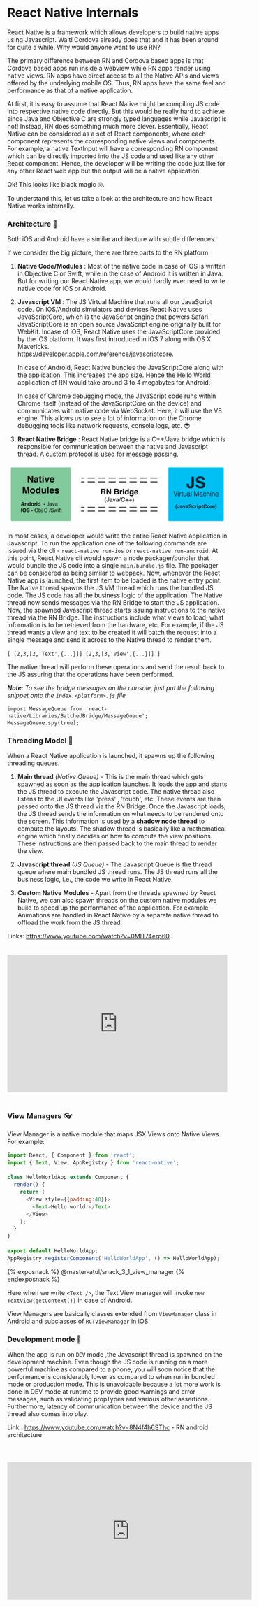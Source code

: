 # React Native Internals

React Native is a framework which allows developers to build native apps using Javascript. Wait! Cordova already does that
and it has been around for quite a while. Why would anyone want to use RN?

The primary difference between RN and Cordova based apps is that Cordova based apps run inside a webview while RN apps render using native views. RN apps have direct access to all the Native APIs and views offered by the underlying mobile OS. Thus, RN apps have the same feel and performance as that of a native application.

At first, it is easy to assume that React Native might be compiling JS code into respective native code directly. But this would be really hard to achieve since Java and Objective C are strongly typed languages while Javascript is not! Instead, RN does something much more clever. Essentially, React Native can be considered as a set of React components, where each component represents the corresponding native views and components. For example, a native TextInput will have a corresponding RN component which can be directly imported into the JS code and used like any other React component. Hence, the developer will be writing the code just like for any other React web app but the output will be a native application.

Ok! This looks like black magic 🙄.

To understand this, let us take a look at the architecture and how React Native works internally.

### Architecture 🤖

Both iOS and Android have a similar architecture with subtle differences.

If we consider the big picture, there are three parts to the RN platform:

1. **Native Code/Modules** :
    Most of the native code in case of iOS is written in Objective C or Swift, while in the case of Android it is written in Java.
    But for writing our React Native app, we would hardly ever need to write native code for iOS or Android.

2. **Javascript VM** :
    The JS Virtual Machine that runs all our JavaScript code.
    On iOS/Android simulators and devices React Native uses JavaScriptCore, which is the JavaScript engine that powers Safari.
    JavaScriptCore is an open source JavaScript engine originally built for WebKit.
    Incase of iOS, React Native uses the JavaScriptCore provided by the iOS platform.
    It was first introduced in iOS 7 along with OS X Mavericks.<br/>
    https://developer.apple.com/reference/javascriptcore.


    In case of Android, React Native bundles the JavaScriptCore along with the application. This increases the app size. Hence the Hello World application of RN would take around 3 to 4 megabytes for Android.

    In case of Chrome debugging mode, the JavaScript code runs within Chrome itself (instead of the JavaScriptCore on the device) and communicates with native code via WebSocket. Here, it will use the V8 engine. This allows us to see a lot of information on the Chrome debugging tools like network requests, console logs, etc. 😎

3. **React Native Bridge** :
    React Native bridge is a C++/Java bridge which is responsible for communication between the native and Javascript thread.
    A custom protocol is used for message passing.


![react native architecture diagram](/assets/images/rn-architecture.png)


In most cases, a developer would write the entire React Native application in Javascript. To run the application one of the following commands are issued via the cli - `react-native run-ios` or `react-native run-android`. At this point, React Native cli would spawn a node packager/bundler that would bundle the JS code into a single `main.bundle.js` file. The packager can be considered as being similar to webpack. Now, whenever the React Native app is launched, the first item to be loaded is the native entry point. The Native thread spawns the JS VM thread which runs the bundled JS code. The JS code has all the business logic of the application. The Native thread now sends messages via the RN Bridge to start the JS application. Now, the spawned Javascript thread starts issuing instructions to the native thread via the RN Bridge. The instructions include what views to load, what information is to be retrieved from the hardware, etc. For example, if the JS thread wants a view and text to be created it will batch the request into a single message and send it across to the Native thread to render them.

`[ [2,3,[2,'Text',{...}]] [2,3,[3,'View',{...}]] ]`

The native thread will perform these operations and send the result back to the JS assuring that the operations have been performed.

*__Note__: To see the bridge messages on the console, just put the following snippet onto the `index.<platform>.js` file*
```
import MessageQueue from 'react-native/Libraries/BatchedBridge/MessageQueue';
MessageQueue.spy(true);
```

### Threading Model 🚧

When a React Native application is launched, it spawns up the following threading queues.

1. **Main thread** _(Native Queue)_ - This is the main thread which gets spawned as soon as the application launches.
It loads the app and starts the JS thread to execute the Javascript code. The native thread also listens to the UI events like 'press' , 'touch', etc. These events are then passed onto the JS thread via the RN Bridge. Once the Javascript loads, the JS thread sends the information on what needs to be rendered onto the screen. This information is used by a **shadow node thread** to compute the layouts. The shadow thread is basically like a mathematical engine which finally decides on how to compute the view positions. These instructions are then passed back to the main thread to render the view.

2. **Javascript thread** _(JS Queue)_ - The Javascript Queue is the thread queue where main bundled JS thread runs.
The JS thread runs all the business logic, i.e., the code we write in React Native.

3. **Custom Native Modules** - Apart from the threads spawned by React Native, we can also spawn threads on the custom native modules we build to speed up the performance of the application.
For example - Animations are handled in React Native by a separate native thread to offload the work from the JS thread.

Links: https://www.youtube.com/watch?v=0MlT74erp60

<span style="display: flex;align-items: center;justify-content: center; padding: 20px 0;">
  <iframe width="560" height="315" src="https://www.youtube.com/embed/0MlT74erp60" frameborder="0" allowfullscreen></iframe>
</span>


### View Managers 👓

View Manager is a native module that maps JSX Views onto Native Views.
For example:

```js
import React, { Component } from 'react';
import { Text, View, AppRegistry } from 'react-native';

class HelloWorldApp extends Component {
  render() {
    return (
      <View style={{padding:40}}>
        <Text>Hello world!</Text>
      </View>
    );
  }
}

export default HelloWorldApp;
AppRegistry.registerComponent('HelloWorldApp', () => HelloWorldApp);
```

{% exposnack %}
@master-atul/snack_3_1_view_manager
{% endexposnack %}

Here when we write `<Text />`, the Text View manager will invoke `new TextView(getContext())` in case of Android.

View Managers are basically classes extended from `ViewManager` class in Android and subclasses of `RCTViewManager` in iOS.


### Development mode 🔨

When the app is run on `DEV` mode ,the Javascript thread is spawned on the development machine. Even though the JS code is running on a more powerful machine as compared to a phone, you will soon  notice that the performance is considerably lower as compared to when run in bundled mode or production mode. This is unavoidable because a lot more work is done in DEV mode at runtime to provide good warnings and error messages, such as validating propTypes and various other assertions. Furthermore, latency of communication between the device and the JS thread also comes into play.


Link : <https://www.youtube.com/watch?v=8N4f4h6SThc> - RN android architecture
<span style="display: flex;align-items: center;justify-content: center; padding: 20px 0;">
  <iframe width="560" height="315" src="https://www.youtube.com/embed/8N4f4h6SThc" frameborder="0" allowfullscreen></iframe>
</span>
